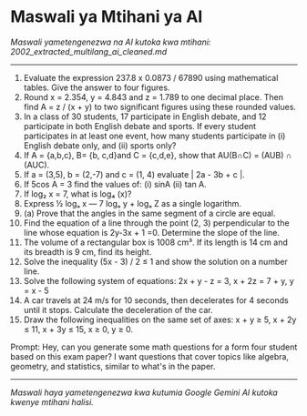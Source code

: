 # Maswali ya Mtihani ya AI
*Maswali yametengenezwa na AI kutoka kwa mtihani: 2002_extracted_multilang_ai_cleaned.md*

---

1.  Evaluate the expression 237.8 x 0.0873 / 67890 using mathematical tables. Give the answer to four figures.
2.  Round x = 2.354, y = 4.843 and z = 1.789 to one decimal place. Then find A = z / (x + y) to two significant figures using these rounded values.
3.  In a class of 30 students, 17 participate in English debate, and 12 participate in both English debate and sports. If every student participates in at least one event, how many students participate in (i) English debate only, and (ii) sports only?
4.  If A = {a,b,c}, B= {b, c,d}and C = {c,d,e}, show that AU(B∩C) = (AUB) ∩ (AUC).
5.  If a = (3,5), b = (2,-7) and c = (1, 4) evaluate | 2a - 3b + c |.
6.  If 5cos A = 3 find the values of: (i) sinA (ii) tan A.
7.  If log₂ x = 7, what is log₄ (x)?
8.  Express ½ logₐ x — 7 logₐ y + logₐ Z as a single logarithm.
9.  (a) Prove that the angles in the same segment of a circle are equal.
10. Find the equation of a line through the point (2, 3) perpendicular to the line whose equation is 2y-3x + 1 =0. Determine the slope of the line.
11. The volume of a rectangular box is 1008 cm³. If its length is 14 cm and its breadth is 9 cm, find its height.
12. Solve the inequality (5x - 3) / 2 ≤ 1 and show the solution on a number line.
13. Solve the following system of equations: 2x + y - z = 3, x + 2z = 7 + y, y = x - 5
14. A car travels at 24 m/s for 10 seconds, then decelerates for 4 seconds until it stops. Calculate the deceleration of the car.
15. Draw the following inequalities on the same set of axes: x + y ≥ 5, x + 2y ≤ 11, x + 3y ≤ 15, x ≥ 0, y ≥ 0.

Prompt: Hey, can you generate some math questions for a form four student based on this exam paper? I want questions that cover topics like algebra, geometry, and statistics, similar to what's in the paper.

---
*Maswali haya yametengenezwa kwa kutumia Google Gemini AI kutoka kwenye mtihani halisi.*
